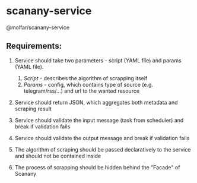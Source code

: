 # scanany-service
@molfar/scanany-service

## Requirements:

 1) Service should take two parameters - script (YAML file) and params (YAML file).
    1) _Script_ - describes the algorithm of scrapping itself
    2) _Params_ - config, which contains type of source (e.g. telegram/rss/...) and url to the wanted resource
    
 2) Service should return JSON, which aggregates both metadata and scraping result 
 
 3) Service should validate the input message (task from scheduler) and break if validation fails
 
 4) Service should validate the output message and break if validation fails
 
 5) The algorithm of scraping should be passed declaratively to the service and should not be contained inside
 
 6) The process of scrapping should be hidden behind the "Facade" of Scanany
 
